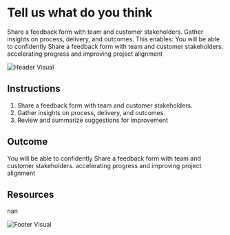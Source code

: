 # Tell us what do you think

Share a feedback form with team and customer stakeholders. Gather insights on process, delivery, and outcomes. This enables: You will be able to confidently Share a feedback form with team and customer stakeholders. accelerating progress and improving project alignment

![Header Visual](https://raw.githubusercontent.com/BriskenFinancials/use-case-template/main/cards/assets/UC10000426-Y-04-top.png)

## Instructions

1. Share a feedback form with team and customer stakeholders.
2. Gather insights on process, delivery, and outcomes.
3. Review and summarize suggestions for improvement

## Outcome

You will be able to confidently Share a feedback form with team and customer stakeholders. accelerating progress and improving project alignment

## Resources

nan

![Footer Visual](https://raw.githubusercontent.com/BriskenFinancials/use-case-template/main/cards/assets/UC10000426-Y-04-bottom.png)